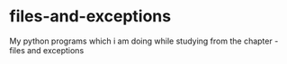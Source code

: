 # files-and-exceptions
My python programs which i am doing while studying from the chapter - files and exceptions 
